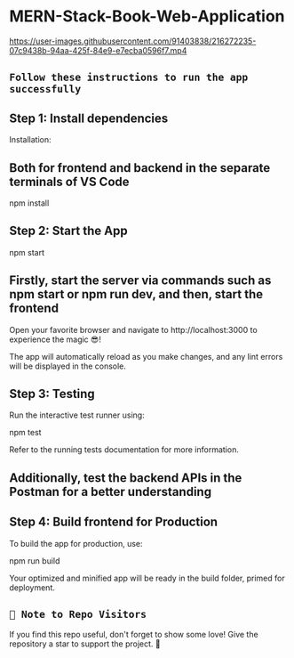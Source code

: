 # MERN-Stack-Book-Web-Application
https://user-images.githubusercontent.com/91403838/216272235-07c9438b-94aa-425f-84e9-e7ecba0596f7.mp4

## `Follow these instructions to run the app successfully`

## Step 1: Install dependencies

Installation:

## Both for frontend and backend in the separate terminals of VS Code

npm install 

## Step 2: Start the App

npm start 

## Firstly, start the server via commands such as npm start or npm run dev, and then, start the frontend

Open your favorite browser and navigate to http://localhost:3000 to experience the magic 😎!

The app will automatically reload as you make changes, and any lint errors will be displayed in the console.

## Step 3: Testing

Run the interactive test runner using:

npm test

Refer to the running tests documentation for more information.

## Additionally, test the backend APIs in the Postman for a better understanding

## Step 4: Build frontend for Production

To build the app for production, use:

npm run build

Your optimized and minified app will be ready in the build folder, primed for deployment.

## `🚀 Note to Repo Visitors`
If you find this repo useful, don't forget to show some love! Give the repository a star to support the project. 🌟
